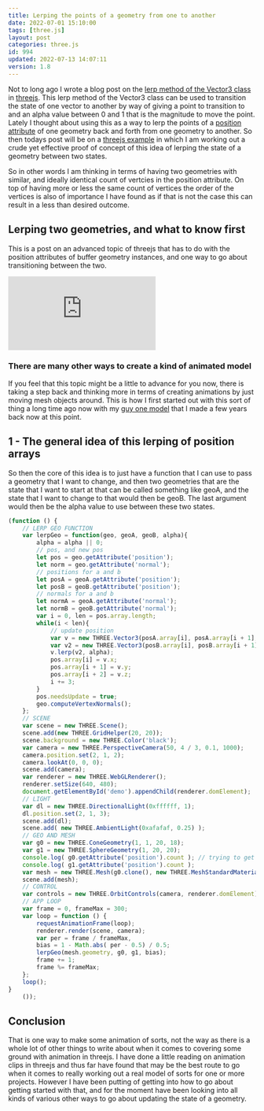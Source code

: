 ```yaml
---
title: Lerping the points of a geometry from one to another
date: 2022-07-01 15:10:00
tags: [three.js]
layout: post
categories: three.js
id: 994
updated: 2022-07-13 14:07:11
version: 1.8
---
```


Not to long ago I wrote a blog post on the [lerp method of the Vector3 class](/2022/05/17/threejs-vector3-lerp/) in [threejs](https://threejs.org/docs/index.html#api/en/math/Vector3). This lerp method of the Vector3 class can be used to transition the state of one vector to another by way of giving a point to transition to and an alpha value between 0 and 1 that is the magnitude to move the point. Lately I thought about using this as a way to lerp the points of a [position attribute](/2021/06/07/threejs-buffer-geometry-attributes-position/) of one geometry back and forth from one geometry to another. So then todays post will be on a [threejs example](/2021/02/19/threejs-examples/) in which I am working out a crude yet effective proof of concept of this idea of lerping the state of a geometry between two states.

So in other words I am thinking in terms of having two geometries with similar, and ideally identical count of vertcies in the position attribute. On top of having more or less the same count of vertices the order of the vertices is also of importance I have found as if that is not the case this can result in a less than desired outcome.

<!-- more -->

## Lerping two geometries, and what to know first

This is a post on an advanced topic of threejs that has to do with the position attributes of buffer geometry instances, and one way to go about transitioning between the two. 

<iframe class="youtube_video" src="https://www.youtube.com/embed/atEMaHaAVjA" title="YouTube video player" frameborder="0" allow="accelerometer; autoplay; clipboard-write; encrypted-media; gyroscope; picture-in-picture" allowfullscreen></iframe>

### There are many other ways to create a kind of animated model

If you feel that this topic might be a little to advance for you now, there is taking a step back and thinking more in terms of creating animations by just moving mesh objects around. This is how I first started out with this sort of thing a long time ago now with my [guy one model](/2021/04/29/threejs-examples-guy-one/) that I made a few years back now at this point.

## 1 - The general idea of this lerping of position arrays

So then the core of this idea is to just have a function that I can use to pass a geometry that I want to change, and then two geometries that are the state that I want to start at that can be called something like geoA, and the state that I want to change to that would then be geoB. The last argument would then be the alpha value to use between these two states.

```js
(function () {
    // LERP GEO FUNCTION
    var lerpGeo = function(geo, geoA, geoB, alpha){
        alpha = alpha || 0;
        // pos, and new pos
        let pos = geo.getAttribute('position');
        let norm = geo.getAttribute('normal');
        // positions for a and b
        let posA = geoA.getAttribute('position');
        let posB = geoB.getAttribute('position');
        // normals for a and b
        let normA = geoA.getAttribute('normal');
        let normB = geoB.getAttribute('normal');
        var i = 0, len = pos.array.length;
        while(i < len){
            // update position
            var v = new THREE.Vector3(posA.array[i], posA.array[i + 1], posA.array[i + 2]);
            var v2 = new THREE.Vector3(posB.array[i], posB.array[i + 1], posB.array[i + 2]);
            v.lerp(v2, alpha);
            pos.array[i] = v.x;
            pos.array[i + 1] = v.y;
            pos.array[i + 2] = v.z;      
            i += 3;
        }
        pos.needsUpdate = true;
        geo.computeVertexNormals();
    };
    // SCENE
    var scene = new THREE.Scene();
    scene.add(new THREE.GridHelper(20, 20));
    scene.background = new THREE.Color('black');
    var camera = new THREE.PerspectiveCamera(50, 4 / 3, 0.1, 1000);
    camera.position.set(2, 1, 2);
    camera.lookAt(0, 0, 0);
    scene.add(camera);
    var renderer = new THREE.WebGLRenderer();
    renderer.setSize(640, 480);
    document.getElementById('demo').appendChild(renderer.domElement);
    // LIGHT
    var dl = new THREE.DirectionalLight(0xffffff, 1);
    dl.position.set(2, 1, 3);
    scene.add(dl);
    scene.add( new THREE.AmbientLight(0xafafaf, 0.25) );
    // GEO AND MESH
    var g0 = new THREE.ConeGeometry(1, 1, 20, 18);
    var g1 = new THREE.SphereGeometry(1, 20, 20);
    console.log( g0.getAttribute('position').count ); // trying to get simular counts
    console.log( g1.getAttribute('position').count );
    var mesh = new THREE.Mesh(g0.clone(), new THREE.MeshStandardMaterial({ side: THREE.DoubleSide}));
    scene.add(mesh);
    // CONTROL
    var controls = new THREE.OrbitControls(camera, renderer.domElement);
    // APP LOOP
    var frame = 0, frameMax = 300;
    var loop = function () {
        requestAnimationFrame(loop);
        renderer.render(scene, camera);
        var per = frame / frameMax,
        bias = 1 - Math.abs( per - 0.5) / 0.5;
        lerpGeo(mesh.geometry, g0, g1, bias);
        frame += 1;
        frame %= frameMax;
    };
    loop();
}
    ());
```

## Conclusion

That is one way to make some animation of sorts, not the way as there is a whole lot of other things to write about when it comes to covering some ground with animation in threejs. I have done a little reading on animation clips in threejs and thus far have found that may be the best route to go when it comes to really working out a real model of sorts for one or more projects. However I have been putting of getting into how to go about getting started with that, and for the moment have been looking into all kinds of various other ways to go about updating the state of a geometry.

